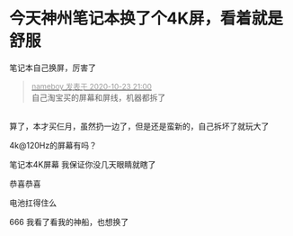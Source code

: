 # 今天神州笔记本换了个4K屏，看着就是舒服


笔记本自己换屏，厉害了

<div class="quote"><blockquote><font size="2"><a href="https://www.hostloc.com/forum.php?mod=redirect&amp;goto=findpost&amp;pid=9343197&amp;ptid=757755" target="_blank"><font color="#999999">nameboy 发表于 2020-10-23 21:00</font></a></font><br />
自己淘宝买的屏幕和屏线，机器都拆了</blockquote></div><br />
算了，本才买仨月，虽然扔一边了，但是还是蛮新的，自己拆坏了就玩大了

4k@120Hz的屏幕有吗？

笔记本4K屏幕 我保证你没几天眼睛就瞎了<br />


恭喜恭喜

电池扛得住么

666 我看了看我的神船，也想换了<img src="static/image/smiley/default/lol.gif" smilieid="12" border="0" alt="" /><img id="aimg_LAHPr" onclick="zoom(this, this.src, 0, 0, 0)" class="zoom" src="https://cdn.jsdelivr.net/gh/hishis/forum-master/public/images/patch.gif" onmouseover="img_onmouseoverfunc(this)" onload="thumbImg(this)" border="0" alt="" />
